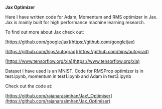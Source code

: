 **Jax Optimizer**

Here I have written code for Adam, Momentum and RMS optimizer in Jax. Jax is mainly built for high performance machine learning research.

To find out more about Jax check out:

[https://github.com/google/jax](https://github.com/google/jax)

[https://github.com/hips/autograd](https://github.com/hips/autograd)

[https://www.tensorflow.org/xla](https://www.tensorflow.org/xla)

Dataset I have used is an MNIST. Code for RMSProp optimizer is in test.ipynb, momentum in test1.ipynb and Adam in test3.ipynb

Check out the code at:

[https://github.com/rajanarasimhan/Jax\_Optimiser](https://github.com/rajanarasimhan/Jax_Optimiser)

